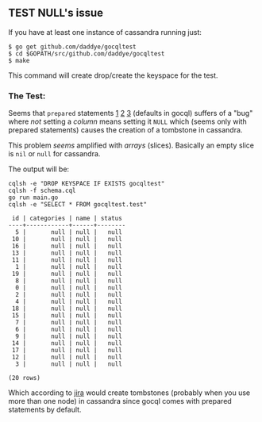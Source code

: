 ## TEST NULL's issue

If you have at least one instance of cassandra running just:

```
$ go get github.com/daddye/gocqltest
$ cd $GOPATH/src/github.com/daddye/gocqltest
$ make
```

This command will create drop/create the keyspace for the test.

### The Test:

Seems that `prepared` statements [1](https://github.com/gocql/gocql/issues/296) [2](https://groups.google.com/a/lists.datastax.com/forum/#!topic/java-driver-user/cHE3OOSIXBU/discussion) [3](https://issues.apache.org/jira/browse/CASSANDRA-7304)
(defaults in gocql) suffers of a "bug" where *not* setting a
*column* means setting it `NULL` which (seems only with prepared statements) causes the creation of
a tombstone in cassandra.

This problem _seems_ amplified with _arrays_ (slices). Basically an empty slice is `nil` or `null` for cassandra.

The output will be:

```
cqlsh -e "DROP KEYSPACE IF EXISTS gocqltest"
cqlsh -f schema.cql
go run main.go
cqlsh -e "SELECT * FROM gocqltest.test"

 id | categories | name | status
----+------------+------+--------
  5 |       null | null |   null
 10 |       null | null |   null
 16 |       null | null |   null
 13 |       null | null |   null
 11 |       null | null |   null
  1 |       null | null |   null
 19 |       null | null |   null
  8 |       null | null |   null
  0 |       null | null |   null
  2 |       null | null |   null
  4 |       null | null |   null
 18 |       null | null |   null
 15 |       null | null |   null
  7 |       null | null |   null
  6 |       null | null |   null
  9 |       null | null |   null
 14 |       null | null |   null
 17 |       null | null |   null
 12 |       null | null |   null
  3 |       null | null |   null

(20 rows)
```

Which according to [jira](https://issues.apache.org/jira/browse/CASSANDRA-7304) would create
tombstones (probably when you use more than one node) in cassandra since gocql comes with prepared
statements by default.
